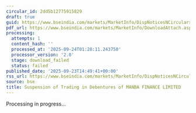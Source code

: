 ```yaml
---
circular_id: 2dd5b12775915829
draft: true
guid: https://www.bseindia.com/markets/MarketInfo/DispNoticesNCirculars.aspx?Noticeid={C45E4B7C-C4FC-4CE3-81D9-C2B6AA0A6CCB}&noticeno=20250923-74&dt=09/23/2025&icount=74&totcount=84&flag=0
pdf_url: https://www.bseindia.com/markets/MarketInfo/DownloadAttach.aspx?id=20250923-74&attachedId=
processing:
  attempts: 1
  content_hash: ''
  processed_at: '2025-09-24T01:28:11.243750'
  processor_version: '2.0'
  stage: download_failed
  status: failed
published_date: '2025-09-23T14:49:41+00:00'
rss_url: https://www.bseindia.com/markets/MarketInfo/DispNoticesNCirculars.aspx?Noticeid={C45E4B7C-C4FC-4CE3-81D9-C2B6AA0A6CCB}&noticeno=20250923-74&dt=09/23/2025&icount=74&totcount=84&flag=0
source: bse
title: Suspension of Trading in Debentures of MANBA FINANCE LIMITED
---
```


Processing in progress...